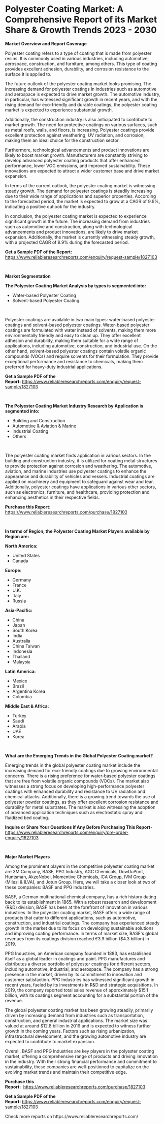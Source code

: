 <p><h1>Polyester Coating Market: A Comprehensive Report of its Market Share & Growth Trends 2023 - 2030</h1></p><p><strong>Market Overview and Report Coverage</strong></p>
<p><p>Polyester coating refers to a type of coating that is made from polyester resins. It is commonly used in various industries, including automotive, aerospace, construction, and furniture, among others. This type of coating provides excellent adhesion, durability, and corrosion resistance to the surface it is applied to.</p><p>The future outlook of the polyester coating market looks promising. The increasing demand for polyester coatings in industries such as automotive and aerospace is expected to drive market growth. The automotive industry, in particular, has witnessed significant growth in recent years, and with the rising demand for eco-friendly and durable coatings, the polyester coating market is expected to experience substantial growth.</p><p>Additionally, the construction industry is also anticipated to contribute to market growth. The need for protective coatings on various surfaces, such as metal roofs, walls, and floors, is increasing. Polyester coatings provide excellent protection against weathering, UV radiation, and corrosion, making them an ideal choice for the construction sector.</p><p>Furthermore, technological advancements and product innovations are likely to boost market growth. Manufacturers are constantly striving to develop advanced polyester coating products that offer enhanced performance, lower VOC emissions, and improved sustainability. These innovations are expected to attract a wider customer base and drive market expansion.</p><p>In terms of the current outlook, the polyester coating market is witnessing steady growth. The demand for polyester coatings is steadily increasing due to their wide range of applications and superior properties. According to the forecasted period, the market is expected to grow at a CAGR of 9.9%, indicating a positive outlook for the industry.</p><p>In conclusion, the polyester coating market is expected to experience significant growth in the future. The increasing demand from industries such as automotive and construction, along with technological advancements and product innovations, are likely to drive market expansion. Additionally, the market is currently witnessing steady growth, with a projected CAGR of 9.9% during the forecasted period.</p></p>
<p><strong>Get a Sample PDF of the Report:</strong> <a href="https://www.reliableresearchreports.com/enquiry/request-sample/1827103">https://www.reliableresearchreports.com/enquiry/request-sample/1827103</a></p>
<p>&nbsp;</p>
<p><strong>Market Segmentation</strong></p>
<p><strong>The Polyester Coating Market Analysis by types is segmented into:</strong></p>
<p><ul><li>Water-based Polyester Coating</li><li>Solvent-based Polyester Coating</li></ul></p>
<p>&nbsp;</p>
<p><p>Polyester coatings are available in two main types: water-based polyester coatings and solvent-based polyester coatings. Water-based polyester coatings are formulated with water instead of solvents, making them more environmentally friendly and easy to clean up. They offer excellent adhesion and durability, making them suitable for a wide range of applications, including automotive, construction, and industrial use. On the other hand, solvent-based polyester coatings contain volatile organic compounds (VOCs) and require solvents for their formulation. They provide exceptional performance and resistance to chemicals, making them preferred for heavy-duty industrial applications.</p></p>
<p><strong>Get a Sample PDF of the Report:</strong>&nbsp;<a href="https://www.reliableresearchreports.com/enquiry/request-sample/1827103">https://www.reliableresearchreports.com/enquiry/request-sample/1827103</a></p>
<p>&nbsp;</p>
<p><strong>The Polyester Coating Market Industry Research by Application is segmented into:</strong></p>
<p><ul><li>Building and Construction</li><li>Automotive & Aviation & Marine</li><li>Industrial Coating</li><li>Others</li></ul></p>
<p>&nbsp;</p>
<p><p>The polyester coating market finds application in various sectors. In the building and construction industry, it is utilized for coating metal structures to provide protection against corrosion and weathering. The automotive, aviation, and marine industries use polyester coatings to enhance the appearance and durability of vehicles and vessels. Industrial coatings are applied on machinery and equipment to safeguard against wear and tear. Additionally, polyester coatings have applications in various other sectors, such as electronics, furniture, and healthcare, providing protection and enhancing aesthetics in their respective fields.</p></p>
<p><strong>Purchase this Report:</strong>&nbsp; <a href="https://www.reliableresearchreports.com/purchase/1827103">https://www.reliableresearchreports.com/purchase/1827103</a></p>
<p>&nbsp;</p>
<p><strong>In terms of Region, the Polyester Coating Market Players available by Region are:</strong></p>
<p>
    <p> <strong> North America: </strong>
        <ul>
            <li>United States</li>
            <li>Canada</li>
        </ul>
        </p> 
    <p> <strong> Europe: </strong>
        <ul>
            <li>Germany</li>
            <li>France</li>
            <li>U.K.</li>
            <li>Italy</li>
            <li>Russia</li>
        </ul>
        </p> 
    <p> <strong> Asia-Pacific: </strong>
        <ul>
            <li>China</li>
            <li>Japan</li>
            <li>South Korea</li>
            <li>India</li>
            <li>Australia</li>
            <li>China Taiwan</li>
            <li>Indonesia</li>
            <li>Thailand</li>
            <li>Malaysia</li>
        </ul>
        </p> 
    <p> <strong> Latin America: </strong>
        <ul>
            <li>Mexico</li>
            <li>Brazil</li>
            <li>Argentina Korea</li>
            <li>Colombia</li>
        </ul>
        </p> 
    <p> <strong> Middle East & Africa: </strong>
        <ul>
            <li>Turkey</li>
            <li>Saudi</li>
            <li>Arabia</li>
            <li>UAE</li>
            <li>Korea</li>
        </ul>
    </p>
    </p>
<p>&nbsp;</p>
<p><strong>What are the Emerging Trends in the Global Polyester Coating market?</strong></p>
<p><p>Emerging trends in the global polyester coating market include the increasing demand for eco-friendly coatings due to growing environmental concerns. There is a rising preference for water-based polyester coatings that are free from volatile organic compounds (VOCs). The market also witnesses a strong focus on developing high-performance polyester coatings with enhanced durability and resistance to UV radiation and chemical attacks. Additionally, there is a growing trend towards the use of polyester powder coatings, as they offer excellent corrosion resistance and durability for metal substrates. The market is also witnessing the adoption of advanced application techniques such as electrostatic spray and fluidized bed coating.</p></p>
<p><strong>Inquire or Share Your Questions If Any Before Purchasing This Report</strong>- <a href="https://www.reliableresearchreports.com/enquiry/pre-order-enquiry/1827103">https://www.reliableresearchreports.com/enquiry/pre-order-enquiry/1827103</a></p>
<p>&nbsp;</p>
<p><strong>Major Market Players</strong></p>
<p><p>Among the prominent players in the competitive polyester coating market are 3M Company, BASF, PPG Industry, AGC Chemicals, DowDuPont, Huntsman, AkzoNobel, Momentive Chemicals, ICA Group, IVM Group (Milesi & ILVA), and Jotun Group. Here, we will take a closer look at two of these companies: BASF and PPG Industries.</p><p>BASF, a German multinational chemical company, has a rich history dating back to its establishment in 1865. With a robust research and development (R&D) division, BASF has been at the forefront of innovation in various industries. In the polyester coating market, BASF offers a wide range of products that cater to different applications, such as automotive, construction, and industrial coatings. The company has experienced steady growth in the market due to its focus on developing sustainable solutions and improving coating performance. In terms of market size, BASF's global revenues from its coatings division reached €3.9 billion ($4.3 billion) in 2019.</p><p>PPG Industries, an American company founded in 1883, has established itself as a global leader in coatings and paint. PPG manufactures and distributes a diverse portfolio of polyester coatings for different sectors, including automotive, industrial, and aerospace. The company has a strong presence in the market, driven by its commitment to innovation and customer satisfaction. PPG Industries has witnessed significant growth in recent years, fueled by its investments in R&D and strategic acquisitions. In 2019, the company reported total sales revenue of approximately $15.1 billion, with its coatings segment accounting for a substantial portion of the revenue.</p><p>The global polyester coating market has been growing steadily, primarily driven by increasing demand from industries such as transportation, construction, and general industrial applications. The market size was valued at around $12.8 billion in 2019 and is expected to witness further growth in the coming years. Factors such as rising urbanization, infrastructural development, and the growing automotive industry are expected to contribute to market expansion.</p><p>Overall, BASF and PPG Industries are key players in the polyester coating market, offering a comprehensive range of products and driving innovation in the industry. With their strong financial performance and commitment to sustainability, these companies are well-positioned to capitalize on the evolving market trends and maintain their competitive edge.</p></p>
<p><strong>Purchase this Report:</strong>&nbsp;&nbsp;<a href="https://www.reliableresearchreports.com/purchase/1827103">https://www.reliableresearchreports.com/purchase/1827103</a></p>
<p></p>
<p><strong>Get a Sample PDF of the Report:</strong>&nbsp;<a href="https://www.reliableresearchreports.com/enquiry/request-sample/1827103">https://www.reliableresearchreports.com/enquiry/request-sample/1827103</a></p>
<p>Check more reports on https://www.reliableresearchreports.com/</p>